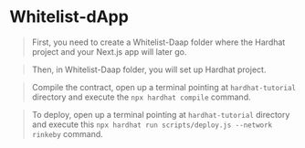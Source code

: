 ﻿# Whitelist-dApp

> First, you need to create a Whitelist-Daap folder where the Hardhat project and your Next.js app will later go.

> Then, in Whitelist-Daap folder, you will set up Hardhat project.

> Compile the contract, open up a terminal pointing at `hardhat-tutorial` directory and execute the `npx hardhat compile` command.

> To deploy, open up a terminal pointing at `hardhat-tutorial` directory and execute this `npx hardhat run scripts/deploy.js --network rinkeby` command.
